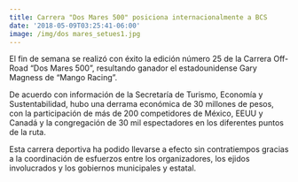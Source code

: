```yaml
---
title: Carrera "Dos Mares 500" posiciona internacionalmente a BCS
date: '2018-05-09T03:25:41-06:00'
image: /img/dos mares_setues1.jpg
---
```

El fin de semana se realizó con éxito la edición número 25 de la Carrera Off-Road “Dos Mares 500”, resultando ganador el estadounidense Gary Magness de “Mango Racing”.

De acuerdo con información de la Secretaría de Turismo, Economía y Sustentabilidad, hubo una derrama económica de 30 millones de pesos, con la participación de más de 200 competidores de México, EEUU y Canadá y la congregación de 30 mil espectadores en los diferentes puntos de la ruta.

Esta carrera deportiva ha podido llevarse a efecto sin contratiempos gracias a la coordinación de esfuerzos entre los organizadores, los ejidos involucrados y los gobiernos municipales y estatal.
